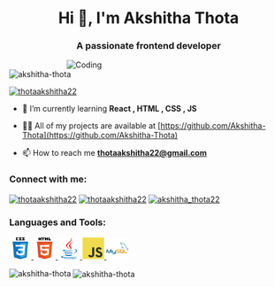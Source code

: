 <h1 align="center">Hi 👋, I'm Akshitha Thota</h1>
<h3 align="center">A passionate frontend developer </h3>
<img align="right" alt="Coding" width="400" src="https://media.tenor.com/IF2JdxzmyN4AAAAi/coding-girl.gif">

<p align="left"> <img src="https://komarev.com/ghpvc/?username=akshitha-thota&label=Profile%20views&color=0e75b6&style=flat" alt="akshitha-thota" /> </p>

<p align="left"> <a href="https://twitter.com/thotaakshitha22" target="blank"><img src="https://img.shields.io/twitter/follow/thotaakshitha22?logo=twitter&style=for-the-badge" alt="thotaakshitha22" /></a> </p>

- 🌱 I’m currently learning **React , HTML , CSS , JS**

- 👨‍💻 All of my projects are available at [https://github.com/Akshitha-Thota](https://github.com/Akshitha-Thota)

- 📫 How to reach me **thotaakshitha22@gmail.com**

<h3 align="left">Connect with me:</h3>
<p align="left">
<a href="https://twitter.com/thotaakshitha22" target="blank"><img align="center" src="https://raw.githubusercontent.com/rahuldkjain/github-profile-readme-generator/master/src/images/icons/Social/twitter.svg" alt="thotaakshitha22" height="30" width="40" /></a>
<a href="https://www.codechef.com/users/thotaakshitha22" target="blank"><img align="center" src="https://cdn.jsdelivr.net/npm/simple-icons@3.1.0/icons/codechef.svg" alt="thotaakshitha22" height="30" width="40" /></a>
<a href="https://www.leetcode.com/akshitha_thota22" target="blank"><img align="center" src="https://raw.githubusercontent.com/rahuldkjain/github-profile-readme-generator/master/src/images/icons/Social/leet-code.svg" alt="akshitha_thota22" height="30" width="40" /></a>
</p>

<h3 align="left">Languages and Tools:</h3>
<p align="left"> <a href="https://www.w3schools.com/css/" target="_blank" rel="noreferrer"> <img src="https://raw.githubusercontent.com/devicons/devicon/master/icons/css3/css3-original-wordmark.svg" alt="css3" width="40" height="40"/> </a> <a href="https://www.w3.org/html/" target="_blank" rel="noreferrer"> <img src="https://raw.githubusercontent.com/devicons/devicon/master/icons/html5/html5-original-wordmark.svg" alt="html5" width="40" height="40"/> </a> <a href="https://www.java.com" target="_blank" rel="noreferrer"> <img src="https://raw.githubusercontent.com/devicons/devicon/master/icons/java/java-original.svg" alt="java" width="40" height="40"/> </a> <a href="https://developer.mozilla.org/en-US/docs/Web/JavaScript" target="_blank" rel="noreferrer"> <img src="https://raw.githubusercontent.com/devicons/devicon/master/icons/javascript/javascript-original.svg" alt="javascript" width="40" height="40"/> </a> <a href="https://www.mysql.com/" target="_blank" rel="noreferrer"> <img src="https://raw.githubusercontent.com/devicons/devicon/master/icons/mysql/mysql-original-wordmark.svg" alt="mysql" width="40" height="40"/> </a> </p>

<p><img align="left" src="https://github-readme-stats.vercel.app/api/top-langs?username=akshitha-thota&show_icons=true&locale=en&layout=compact" alt="akshitha-thota" /></p>

<p>&nbsp;<img align="center" src="https://github-readme-stats.vercel.app/api?username=akshitha-thota&show_icons=true&locale=en" alt="akshitha-thota" /></p>

